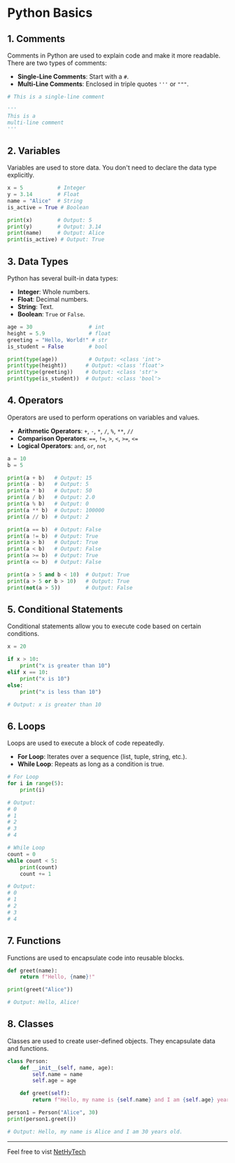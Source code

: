 # Python Basics

## 1. Comments

Comments in Python are used to explain code and make it more readable. There are two types of comments:

- **Single-Line Comments**: Start with a `#`.
- **Multi-Line Comments**: Enclosed in triple quotes `'''` or `"""`.

```python
# This is a single-line comment

'''
This is a 
multi-line comment
'''
```

## 2. Variables

Variables are used to store data. You don't need to declare the data type explicitly.

```python
x = 5           # Integer
y = 3.14        # Float
name = "Alice"  # String
is_active = True # Boolean

print(x)        # Output: 5
print(y)        # Output: 3.14
print(name)     # Output: Alice
print(is_active) # Output: True
```

## 3. Data Types

Python has several built-in data types:

- **Integer**: Whole numbers.
- **Float**: Decimal numbers.
- **String**: Text.
- **Boolean**: `True` or `False`.

```python
age = 30                  # int
height = 5.9              # float
greeting = "Hello, World!" # str
is_student = False        # bool

print(type(age))          # Output: <class 'int'>
print(type(height))      # Output: <class 'float'>
print(type(greeting))    # Output: <class 'str'>
print(type(is_student))  # Output: <class 'bool'>
```

## 4. Operators

Operators are used to perform operations on variables and values.

- **Arithmetic Operators**: `+`, `-`, `*`, `/`, `%`, `**`, `//`
- **Comparison Operators**: `==`, `!=`, `>`, `<`, `>=`, `<=`
- **Logical Operators**: `and`, `or`, `not`

```python
a = 10
b = 5

print(a + b)   # Output: 15
print(a - b)   # Output: 5
print(a * b)   # Output: 50
print(a / b)   # Output: 2.0
print(a % b)   # Output: 0
print(a ** b)  # Output: 100000
print(a // b)  # Output: 2

print(a == b)  # Output: False
print(a != b)  # Output: True
print(a > b)   # Output: True
print(a < b)   # Output: False
print(a >= b)  # Output: True
print(a <= b)  # Output: False

print(a > 5 and b < 10)  # Output: True
print(a > 5 or b > 10)   # Output: True
print(not(a > 5))        # Output: False
```

## 5. Conditional Statements

Conditional statements allow you to execute code based on certain conditions.

```python
x = 20

if x > 10:
    print("x is greater than 10")
elif x == 10:
    print("x is 10")
else:
    print("x is less than 10")

# Output: x is greater than 10
```

## 6. Loops

Loops are used to execute a block of code repeatedly.

- **For Loop**: Iterates over a sequence (list, tuple, string, etc.).
- **While Loop**: Repeats as long as a condition is true.

```python
# For Loop
for i in range(5):
    print(i)

# Output:
# 0
# 1
# 2
# 3
# 4

# While Loop
count = 0
while count < 5:
    print(count)
    count += 1

# Output:
# 0
# 1
# 2
# 3
# 4
```

## 7. Functions

Functions are used to encapsulate code into reusable blocks.

```python
def greet(name):
    return f"Hello, {name}!"

print(greet("Alice"))

# Output: Hello, Alice!
```

## 8. Classes

Classes are used to create user-defined objects. They encapsulate data and functions.

```python
class Person:
    def __init__(self, name, age):
        self.name = name
        self.age = age

    def greet(self):
        return f"Hello, my name is {self.name} and I am {self.age} years old."

person1 = Person("Alice", 30)
print(person1.greet())

# Output: Hello, my name is Alice and I am 30 years old.
```

---

Feel free to vist [NetHyTech](https://www.youtube.com/@nethytech)
